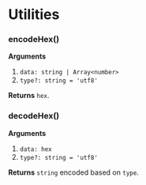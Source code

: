 # Utilities

### encodeHex()

**Arguments**

1. `data: string | Array<number>`
1. `type?: string = 'utf8'`

**Returns** `hex`.

### decodeHex()

**Arguments**

1. `data: hex`
1. `type?: string = 'utf8'`

**Returns** `string` encoded based on `type`.
